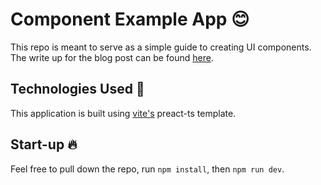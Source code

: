 # Component Example App 😊
This repo is meant to serve as a simple guide to creating UI components. The write up for the blog post can be found [here](jordanbooker.com/blog/when-to-build-reusable-components). 

## Technologies Used 🚀
This application is built using [vite's](vitejs.dev) preact-ts template.  

## Start-up 🔥
Feel free to pull down the repo, run ```npm install```, then ```npm run dev```. 